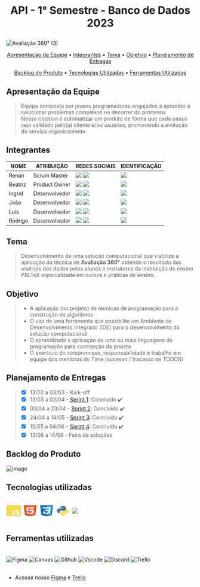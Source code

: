 # <p align = "center"> API - 1° Semestre - Banco de Dados 2023 

![Avaliação 360° (3)](https://user-images.githubusercontent.com/111469327/229332571-b5c83526-7de5-4818-b9b6-a54e23a34cf4.png)

<p align = "center">
<a href="#apresentação-da-equipe">Apresentação da Equipe</a> •
<a href="#integrantes">Integrantes</a> •
<a href="#tema">Tema</a> •
<a href="#objetivo">Objetivo</a> •
<a href="#planejamento-de-entregas">Planejamento de Entregas</a>
</p>
<p align = "center">
<a href="#backlog-do-produto">Backlog do Produto</a> •
<a href="#tecnologias-utilizadas">Tecnologias Utilizadas</a> •
<a href="#ferramentas-utilizadas">Ferramentas Utilizadas</a>
</p>
    
## Apresentação da Equipe
> Equipe composta por jovens programadores engajados a aprender e solucionar problemas complexos no decorrer do processo.  
Nosso objetivo é automatizar um produto de forma que cada passo seja validado pelo(a) cliente e/ou usuários, promovendo a evolução do serviço organicamente.

## Integrantes
| NOME | ATRIBUIÇÃO | REDES SOCIAIS    | IDENTIFICAÇÃO |
| -----| ---------- | -------------    | ------------- |  
| Renan  | Scrum Master  | [<img src="https://img.shields.io/badge/linkedin-%230077B5.svg?&style=for-the-badge&logo=linkedin&logoColor=white"/>](https://www.linkedin.com/in/renan-graciano-faria-76134324b) [<img src="https://camo.githubusercontent.com/fbc3df79ffe1a99e482b154b29262ecbb10d6ee4ed22faa82683aa653d72c4e1/68747470733a2f2f696d672e736869656c64732e696f2f62616467652f4769744875622d3130303030303f7374796c653d666f722d7468652d6261646765266c6f676f3d676974687562266c6f676f436f6c6f723d7768697465" />](https://github.com/VonNexx) | <img src="https://avatars.githubusercontent.com/u/111203231?v=4" height="60" />
| Beatriz| Product Owner | [<img src="https://img.shields.io/badge/linkedin-%230077B5.svg?&style=for-the-badge&logo=linkedin&logoColor=white"/>](https://www.linkedin.com/in/beatrizzpl%C3%A1cido) [<img src="https://camo.githubusercontent.com/fbc3df79ffe1a99e482b154b29262ecbb10d6ee4ed22faa82683aa653d72c4e1/68747470733a2f2f696d672e736869656c64732e696f2f62616467652f4769744875622d3130303030303f7374796c653d666f722d7468652d6261646765266c6f676f3d676974687562266c6f676f436f6c6f723d7768697465" />](https://github.com/BeatrizPlacido) | <img src="https://github.com/DevTudoFatec/Avaliacao360/assets/111203231/d665661d-c081-4fe2-9eeb-aef8770c9d33" height="60"/>
| Ingrid | Desenvolvedor | [<img src="https://img.shields.io/badge/linkedin-%230077B5.svg?&style=for-the-badge&logo=linkedin&logoColor=white"/>](https://www.linkedin.com/in/ingridkaneko/) [<img src="https://camo.githubusercontent.com/fbc3df79ffe1a99e482b154b29262ecbb10d6ee4ed22faa82683aa653d72c4e1/68747470733a2f2f696d672e736869656c64732e696f2f62616467652f4769744875622d3130303030303f7374796c653d666f722d7468652d6261646765266c6f676f3d676974687562266c6f676f436f6c6f723d7768697465" />](https://github.com/KanekoIngrid) | <img src="https://github.com/DevTudoFatec/Avaliacao360/assets/111203231/838387fe-e5c4-487a-bb5b-1444218b02d4" height="60"/>
| João   | Desenvolvedor | [<img src="https://img.shields.io/badge/linkedin-%230077B5.svg?&style=for-the-badge&logo=linkedin&logoColor=white"/>](https://www.linkedin.com/in/joao-saldanha/) [<img src="https://camo.githubusercontent.com/fbc3df79ffe1a99e482b154b29262ecbb10d6ee4ed22faa82683aa653d72c4e1/68747470733a2f2f696d672e736869656c64732e696f2f62616467652f4769744875622d3130303030303f7374796c653d666f722d7468652d6261646765266c6f676f3d676974687562266c6f676f436f6c6f723d7768697465" />](https://github.com/joa0-saldanha)| <img src="https://avatars.githubusercontent.com/u/80000631?v=4" height="60"/>
| Luis   | Desenvolvedor | [<img src="https://img.shields.io/badge/linkedin-%230077B5.svg?&style=for-the-badge&logo=linkedin&logoColor=white"/>](https://www.linkedin.com/in/luis-guimar%C3%A3es-99865b1b8) [<img src="https://camo.githubusercontent.com/fbc3df79ffe1a99e482b154b29262ecbb10d6ee4ed22faa82683aa653d72c4e1/68747470733a2f2f696d672e736869656c64732e696f2f62616467652f4769744875622d3130303030303f7374796c653d666f722d7468652d6261646765266c6f676f3d676974687562266c6f676f436f6c6f723d7768697465" />](https://github.com/LuisPGuimaraes) | <img src = "https://github.com/DevTudoFatec/Avaliacao360/assets/111203231/ed9890bb-61ea-47ed-896b-564f4b250367" height="60"/>
|Rodrigo | Desenvolvedor | [<img src="https://img.shields.io/badge/linkedin-%230077B5.svg?&style=for-the-badge&logo=linkedin&logoColor=white"/>](https://www.linkedin.com/in/rodrigo-pereira-de-castro-09758853/) [<img src="https://camo.githubusercontent.com/fbc3df79ffe1a99e482b154b29262ecbb10d6ee4ed22faa82683aa653d72c4e1/68747470733a2f2f696d672e736869656c64732e696f2f62616467652f4769744875622d3130303030303f7374796c653d666f722d7468652d6261646765266c6f676f3d676974687562266c6f676f436f6c6f723d7768697465" />](https://github.com/ropcastr) | <img src = "https://github.com/DevTudoFatec/Avaliacao360/assets/111203231/ba632ab7-9f82-4014-a8ae-182fa327b12d" height="60"/>
   
## Tema
>  Desenvolvimento de uma solução computacional que viabilize a aplicação da técnica de **Avaliação 360°** obtendo o resultado das análises dos dados pelos alunos e   instrutores da instituição de ensino PBLTeX especializada em cursos e práticas de ensino. 

## Objetivo
> - A aplicação (no projeto) de técnicas de programação para a construção de algoritmos
> - O uso de uma ferramenta que possibilite um Ambiente de Desenvolvimento Integrado (IDE) para o desenvolvimento da solução computacional
> - O aprendizado e aplicação de uma ou mais linguagens de programação para concepção do projeto
> - O exercício do compromisso, responsabilidade e trabalho em equipe dos membros do Time (sucesso / fracasso de TODOS)

## Planejamento de Entregas 
> - [x] 13/02 a 03/03 - Kick-off
> - [x] 13/03 a 02/04 - [Sprint 1](https://github.com/DevTudoFatec/Avaliacao360/tree/Sprint_1): Concluído ✔️ 
> - [x] 03/04 a 23/04 - [Sprint 2](https://github.com/DevTudoFatec/Avaliacao360/tree/Sprint_2): Concluído ✔️
> - [x] 24/04 a 14/05 - [Sprint 3](https://github.com/DevTudoFatec/Avaliacao360/tree/Sprint_3): Concluído ✔️
> - [x] 15/05 a 04/06 - [Sprint 4](https://github.com/DevTudoFatec/Avaliacao360/tree/Sprint_4): Concluído ✔️
> - [x] 13/06 a 14/06 - Feira de soluções

## Backlog do Produto
![image](https://github.com/DevTudoFatec/Avaliacao360/assets/111203231/59c8fa0c-3dca-4289-b090-1b9fe3415b21)

## Tecnologias utilizadas
<div style="display: inline_block"><br>
  <img align="center" alt="David-Js" height="30" width="40" src="https://raw.githubusercontent.com/devicons/devicon/master/icons/javascript/javascript-plain.svg">
  <img align="center" alt="David-HTML" height="30" width="40" src="https://raw.githubusercontent.com/devicons/devicon/master/icons/html5/html5-original.svg">
  <img align="center" alt="David-CSS" height="30" width="40" src="https://raw.githubusercontent.com/devicons/devicon/master/icons/css3/css3-original.svg">
  <img align="center" alt="David-Python" height="30" width="40" src="https://raw.githubusercontent.com/devicons/devicon/master/icons/python/python-original.svg">
   <img align="center" alt"JSON" height="30" width"40" src="https://user-images.githubusercontent.com/111203231/233870200-deb22a10-a7e3-4d06-9d31-63ae0354aad0.png">
  
 <div style="display: inline_block"><br>
   
## Ferramentas utilizadas

<div style="display: inline_block"><br>
  <img align="center" alt="Figma" height="30" width="40" src="https://cdn.jsdelivr.net/gh/devicons/devicon/icons/figma/figma-original.svg" />
  <img align="center" alt="Canvas" height="40" width="40" src="https://carmentune.com/wp-content/uploads/Canva-logo-1024x1024.png" />
  <img align="center" alt="Github" height="40" width="40" src="https://pngimg.com/uploads/github/github_PNG51.png" />
  <img align="center" alt="Vscode" height="30" width="40" src="https://cdn.jsdelivr.net/gh/devicons/devicon/icons/vscode/vscode-original.svg" />
  <img align="center" alt="Discord" height="40" width="40" src="https://logodownload.org/wp-content/uploads/2017/11/discord-logo-1-1-2048x2048.png" />
  <img align="center" alt="Trello" height="40" width="40" src="https://www.onlinemarketingtools.pro/wp-content/uploads/2018/11/Trello-logo.png" />
 <div style="display: inline_block"><br>
  
  + Acesse nosso [Figma](https://www.figma.com/file/86VvL8DaM6IR9RH06jVobp/PBLTeX-Projeto?node-id=0%3A1&t=Av9utODXTrCT0tAK-1) e [Trello](https://trello.com/b/CHEOxSyG/avalia%C3%A7%C3%A3o-360)
